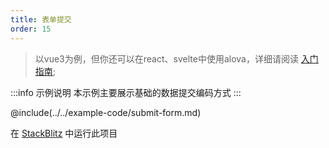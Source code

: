 ```yaml
---
title: 表单提交
order: 15
---
```


> 以vue3为例，但你还可以在react、svelte中使用alova，详细请阅读 [入门指南](/zh/overview/);

:::info 示例说明
本示例主要展示基础的数据提交编码方式
:::

@include(../../example-code/submit-form.md)

在 [StackBlitz](https://stackblitz.com/edit/alova-example-submit-form?file=src/App.vue) 中运行此项目